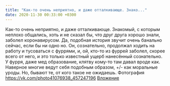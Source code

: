 ```yaml
---
title: "Как-то очень неприятно, и даже отталкивающе. Знако..."
date: 2020-11-30 00:33:00 +0300
---
```


Как-то очень неприятно, и даже отталкивающе. Знакомый, с которым неплохо общались, хоть и не сказал бы, что друг друга хорошо знали, заболел коронавирусом.
Да, подобная история звучит очень банально сейчас, если бы ни одно но. Он, сознательно, продолжал ходить на работу и тусоваться с фуррями, и, ой, кто-то из фуррей заболел, скорее всего от него, и это только известный ущерб нанесённый сознательно. У фурря, даже мед образование, клятву кому-то там давал вроде как.
Наверное многие ведут себя подобным образом, +/- как моральные уроды. Но, бывают те, от кого такое не ожидаешь.
Фотография
<a class="vk-attach" href="https://vk.com/photo41076938_457247196">https://vk.com/photo41076938_457247196</a>
<a class="vk-attach" href="https://vk.com/photo41076938_457247196">Вложение</a>
